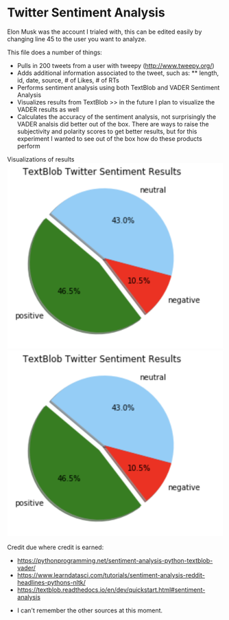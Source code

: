# Twitter Sentiment Analysis
Elon Musk was the account I trialed with, this can be edited easily by changing line 45 to the user you want to analyze.

This file does a number of things:
* Pulls in 200 tweets from a user with tweepy (http://www.tweepy.org/)
* Adds additional information associated to the tweet, such as:
** length, id, date, source, # of Likes, # of RTs
* Performs sentiment analysis using both TextBlob and VADER Sentiment Analysis
* Visualizes results from TextBlob >> in the future I plan to visualize the VADER results as well
* Calculates the accuracy of the sentiment analysis, not surprisingly the VADER analsis did better out of the box. There are ways to raise the subjectivity and polarity scores to get better results, but for this experiment I wanted to see out of the box how do these products perform

Visualizations of results
![alt text](https://github.com/GeebzData/twitterSentimentAnalysis/blob/master/Screen%20Shot%202018-07-30%20at%204.30.08%20PM.png)
![alt text](https://github.com/GeebzData/twitterSentimentAnalysis/blob/master/Screen%20Shot%202018-07-30%20at%204.30.08%20PM.png)

Credit due where credit is earned:
- https://pythonprogramming.net/sentiment-analysis-python-textblob-vader/
- https://www.learndatasci.com/tutorials/sentiment-analysis-reddit-headlines-pythons-nltk/
- https://textblob.readthedocs.io/en/dev/quickstart.html#sentiment-analysis
* I can't remember the other sources at this moment.
